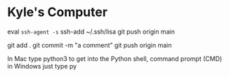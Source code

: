 # Kyle's Computer

eval `ssh-agent -s`
ssh-add ~/.ssh/lisa
git push origin main


git add .
git commit -m "a comment"
git push origin main

In Mac type python3 to get into the Python shell, command prompt (CMD) in Windows just type py